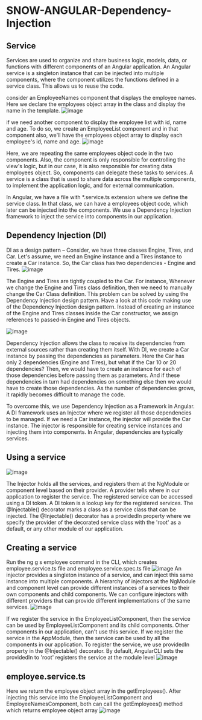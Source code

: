 # SNOW-ANGULAR-Dependency-Injection

## Service
Services are used to organize and share business logic, models, data, or functions with different components of an Angular application. 
An Angular service is a singleton instance that can be injected into multiple components, where the component utilizes the functions defined in a service class. 
This allows us to reuse the code.

consider an EmployeeNames component that displays the employee names. 
Here we declare the employees object array in the class and display the name in the template.
![image](https://user-images.githubusercontent.com/12488769/148706590-75fd341e-b770-458b-9ed5-d5d954c4cd8e.png)

if we need another component to display the employee list with id, name and age. 
To do so, we create an EmployeeList component and in that component also, we'll have the employees object array to display each employee's id, name and age.
![image](https://user-images.githubusercontent.com/12488769/148706600-37ace673-a3f0-4ded-87f4-66c1d4ba25e6.png)

Here, we are repeating the same employees object code in the two components. 
Also, the component is only responsible for controlling the view's logic, but in our case, it is also responsible for creating data employees object.
So, components can delegate these tasks to services. 
A service is a class that is used to share data across the multiple components, to implement the application logic, and for external communication.

In Angular, we have a file with *.service.ts extension where we define the service class. 
In that class, we can have a employees object code, which later can be injected into the components. 
We use a Dependency Injection framework to inject the service into components in our application.

## Dependency Injection (DI)
DI as a design pattern – 
Consider, we have three classes Engine, Tires, and Car. 
Let's assume, we need an Engine instance and a Tires instance to create a Car instance. 
So, the Car class has two dependencies - Engine and Tires.
![image](https://user-images.githubusercontent.com/12488769/148706638-d6b255c9-7a03-4757-b88d-36b460db2771.png)

The Engine and Tires are tightly coupled to the Car.
 For instance, Whenever we change the Engine and Tires class definition, then we need to manually change the Car Class definition. 
This problem can be solved by using the Dependency Injection design pattern.
Have a look at this code making use of the Dependency Injection design pattern. 
Instead of creating an instance of the Engine and Tires classes inside the Car constructor, we assign references to passed-in Engine and Tires objects.

![image](https://user-images.githubusercontent.com/12488769/148706651-28602f42-203e-4061-8de5-c77039b34f6a.png)

Dependency Injection allows the class to receive its dependencies from external sources rather than creating them itself.
With DI, we create a Car instance by passing the dependencies as parameters. 
Here the Car has only 2 dependencies (Engine and Tires), but what if the Car 10 or 20 dependencies? Then, we would have to create an instance for each of those dependencies before passing them as parameters. 
And if these dependencies in turn had dependencies on something else then we would have to create those dependencies. 
As the number of dependencies grows, it rapidly becomes difficult to manage the code.

To overcome this, we use Dependency Injection as a Framework in Angular. 
A DI framework uses an Injector where we register all those dependencies to be managed. 
If we need a Car instance, the injector will provide the Car instance. 
The injector is responsible for creating service instances and injecting them into components.
In Angular, dependencies are typically services.

## Using a service
![image](https://user-images.githubusercontent.com/12488769/148706720-14cde466-83ec-474b-9806-3ce860b74c84.png)

The Injector holds all the services, and registers them at the NgModule or component level based on their provider. 
A provider tells where in our application to register the service. The registered service can be accessed using a DI token. 
A DI token is a lookup key for the registered services.
The @Injectable() decorator marks a class as a service class that can be injected. 
The @Injectable() decorator has a providedIn property where we specify the provider of the decorated service class with the 'root' as a default, or any other module of our application.

## Creating a service
Run the ng g s employee command in the CLI, which creates employee.service.ts file and employee.service.spec.ts file
![image](https://user-images.githubusercontent.com/12488769/148706751-de74e64b-2c04-49fa-9d77-4a4a670fb860.png)
An injector provides a singleton instance of a service, and can inject this same instance into multiple components.
A hierarchy of injectors at the NgModule and component level can provide different instances of a services to their own components and child components. 
We can configure injectors with different providers that can provide different implementations of the same services.
![image](https://user-images.githubusercontent.com/12488769/148706757-a1cb2b17-3a8b-49b5-8452-1419adedc2bb.png)

If we register the service in the EmployeeListComponent, then the service can be used by EmployeeListComponent and its child components. 
Other components in our application, can't use this service. If we register the service in the AppModule, then the service can be used by all the components in our application. 
To register the service, we use providedIn property in the @Injectable() decorator.
By default, AngularCLI sets the providedIn to 'root' registers the service at the module level
![image](https://user-images.githubusercontent.com/12488769/148706763-f790cbf0-133a-4723-828a-086b3c34c6ea.png)

## employee.service.ts
Here we return the employee object array in the getEmployees(). 
After injecting this service into the EmployeeListComponent and EmployeeNamesComponent, both can call the getEmployees() method which returns employee object array
![image](https://user-images.githubusercontent.com/12488769/148706791-12f0720e-df13-4634-b92b-79d082ea72c9.png)




